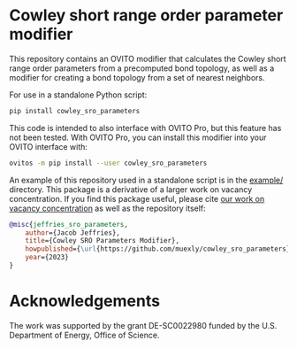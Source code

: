 # Cowley short range order parameter modifier

This repository contains an OVITO modifier that calculates the Cowley short range order parameters from a precomputed bond topology, as well as a modifier for creating a bond topology from a set of nearest neighbors.

For use in a standalone Python script:

```bash
pip install cowley_sro_parameters
```

This code is intended to also interface with OVITO Pro, but this feature has not been tested. With OVITO Pro, you can install this modifier into your OVITO interface with:

```bash
ovitos -m pip install --user cowley_sro_parameters
```

An example of this repository used in a standalone script is in the [example/](https://github.com/muexly/cowley_sro_parameters/tree/master/example) directory. This package is a derivative of a larger work on vacancy concentration. If you find this package useful, please cite [our work on vacancy concentration](https://arxiv.org/abs/2402.07324) as well as the repository itself:

```bibtex
@misc{jeffries_sro_parameters,
    author={Jacob Jeffries},
    title={Cowley SRO Parameters Modifier},
    howpublished={\url{https://github.com/muexly/cowley_sro_parameters}},
    year={2023}
}
```

# Acknowledgements

The  work  was  supported  by  the  grant  DE-SC0022980 funded by the U.S. Department of Energy,  Office of Science.